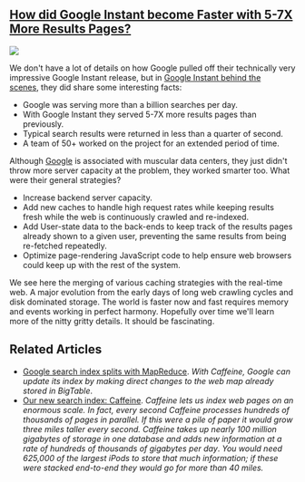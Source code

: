 ## [How did Google Instant become Faster with 5-7X More Results Pages?](/blog/2010/9/9/how-did-google-instant-become-faster-with-5-7x-more-results.html)

    

    

![](http://www.google.com/images/logos/ps_logo2.png)

We don't have a lot of details on how Google pulled off their technically very impressive Google Instant release, but in [Google Instant behind the scenes](http://googleblog.blogspot.com/2010/09/google-instant-behind-scenes.html), they did share some interesting facts:

*   Google was serving more than a billion searches per day.
*   With Google Instant they served 5-7X more results pages than previously.
*   Typical search results were returned in less than a quarter of second.
*   A team of 50+ worked on the project for an extended period of time.

Although [Google](http://highscalability.com/display/Search?searchQuery=google) is associated with muscular data centers, they just didn't throw more server capacity at the problem, they worked smarter too. What were their general strategies?

*   Increase backend server capacity.
*   Add new caches to handle high request rates while keeping results fresh while the web is continuously crawled and re-indexed.
*   Add User-state data to the back-ends to keep track of the results pages already shown to a given user, preventing the same results from being re-fetched repeatedly.
*   Optimize page-rendering JavaScript code to help ensure web browsers could keep up with the rest of the system.

We see here the merging of various caching strategies with the real-time web. A major evolution from the early days of long web crawling cycles and disk dominated storage. The world is faster now and fast requires memory and events working in perfect harmony. Hopefully over time we'll learn more of the nitty gritty details. It should be fascinating. 

## Related Articles

*   [Google search index splits with MapReduce](http://www.theregister.co.uk/2010/09/09/google_caffeine_explained/). _With Caffeine, Google can update its index by making direct changes to the web map already stored in BigTable_.
*   [Our new search index: Caffeine](http://googleblog.blogspot.com/2010/06/our-new-search-index-caffeine.html). _Caffeine lets us index web pages on an enormous scale. In fact, every second Caffeine processes hundreds of thousands of pages in parallel. If this were a pile of paper it would grow three miles taller every second. Caffeine takes up nearly 100 million gigabytes of storage in one database and adds new information at a rate of hundreds of thousands of gigabytes per day_. _You would need 625,000 of the largest iPods to store that much information; if these were stacked end-to-end they would go for more than 40 miles._

    
